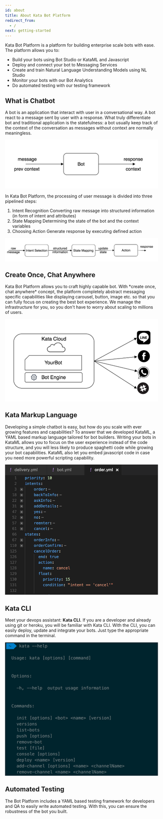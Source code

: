 ```yaml
---
id: about
title: About Kata Bot Platform
redirect_from:
  - /
next: getting-started
---
```


Kata Bot Platform is a platform for building enterprise scale bots with ease. The platform allows you to:

- Build your bots using Bot Studio or KataML and Javascript
- Deploy and connect your bot to Messaging Services
- Create and train Natural Language Understanding Models using NL Studio
- Monitor your bots with our Bot Analytics
- Do automated testing with our testing framework

## What is Chatbot

A bot is an application that interact with user in a conversational way. A bot react to a message sent by user with a response. What truly differentiate bot and traditional application is the statefulness: a bot usually keep track of the context of the conversation as messages without context are normally meaningless.

![Figure 1](./images/about/figure-1.png)

In Kata Bot Platform, the processing of user message is divided into three pipelined steps:

1.  Intent Recognition Converting raw message into structured information (in form of intent and attributes)
2.  State Mapping Determining the state of the bot and the context variables
3.  Choosing Action Generate response by executing defined action

![Figure 2](./images/about/figure-2.png)

## Create Once, Chat Anywhere

Kata Bot Platform allows you to craft highly capable bot. With \*create once, chat anywhere\* concept, the platform completely abstract messaging specific capabilities like displaying carousel, button, image etc. so that you can fully focus on creating the best bot experience. We manage the infrastructure for you, so you don't have to worry about scaling to millions of users.

![Figure 3](./images/about/figure-3.png)

## Kata Markup Language

Developing a simple chatbot is easy, but how do you scale with ever growing features and capabilities? To answer that we developed KataML, a YAML based markup language tailored for bot builders. Writing your bots in KataML allows you to focus on the user experience instead of the code structure, and you will less likely to produce spaghetti code while growing your bot capabilities. KataML also let you embed javascript code in case you need more powerful scripting capability.

![Figure 4](./images/about/figure-4.png)

## Kata CLI

Meet your devops assistant: **Kata CLI.** If you are a developer and already using git or heroku, you will be familiar with Kata CLI. With the CLI, you can easily deploy, update and integrate your bots. Just type the appropriate command in the terminal.

![Figure 5](./images/about/figure-5.png)

## Automated Testing

The Bot Platform includes a YAML based testing framework for developers and QA to easily write automated testing. With this, you can ensure the robustness of the bot you built.

